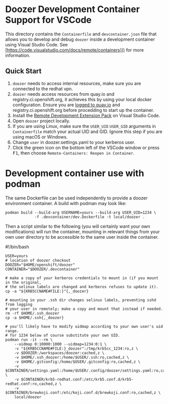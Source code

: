 # Doozer Development Container Support for VSCode

This directory contains the `Containerfile` and `devcontainer.json` file
that allows you to develop and debug `doozer` inside a development container
using Visual Studio Code. See [https://code.visualstudio.com/docs/remote/containers]() for more information.

## Quick Start

1. `doozer` needs to access internal resources, make sure you are connected to the redhat vpn.
2. `doozer` needs access resources from quay.io and registry.ci.openshift.org, it achieves this by using your local docker configuration.
Ensure you are [logged to quay.io](https://answers.redhat.com/cloud-services/discussion/346/how-do-i-access-quay-io-openshift-release-dev-ocp-v4-0-art-dev) and registry.ci.openshift.org before procedding to start up the container. 
3. Install the [Remote Development Extension Pack][] on Visual Studio Code.
4. Open `doozer` project locally.
5. If you are using Linux, make sure the `USER_UID` `USER_GID` arguments in `Containerfile` match your actual UID and GID. Ignore this step if you are using macOS or Windows.
6. Change `user` in doozer.settings.yaml to your kerberos user.
7. Click the green icon on the bottom left of the VSCode window or press <kbd>F1</kbd>, then choose `Remote-Containers: Reopen in Container`.

[Remote Development Extension Pack]: https://marketplace.visualstudio.com/items?itemName=ms-vscode-remote.vscode-remote-extensionpack

# Development container use with podman

The same Dockerfile can be used independently to provide a doozer environment container.
A build with podman may look like:

    podman build --build-arg USERNAME=yours --build-arg USER_UID=1234 \
                 -f .devcontainer/dev.Dockerfile -t local/doozer .

Then a script similar to the following (you will certainly want your own modifications)
will run the container, mounting in relevant things from your own user directory to be
accessible to the same user inside the container.

#!/bin/bash

    USER=yours
    # location of doozer checkout
    DOOZER="$HOME/openshift/doozer"
    CONTAINER="$DOOZER/.devcontainer"

    # make a copy of your kerberos credentials to mount in (if you mount in the original,
    # the selinux labels are changed and kerberos refuses to update it).
    cp -a "${KRB5CCNAME#FILE:}"{,_doozer}

    # mounting in your .ssh dir changes selinux labels, preventing sshd from logging
    # your user in remotely; make a copy and mount that instead if needed.
    rm -rf $HOME/.ssh_doozer
    cp -a $HOME/.ssh{,_doozer}

    # you'll likely have to modify uidmap according to your own user's uid range.
    # for 1234 below of course substitute your own UID.
    podman run -it --rm \
        --uidmap 0:10000:1000 --uidmap=1234:0:1 \
        -v "${KRB5CCNAME#FILE:}_doozer":/tmp/krb5cc_1234:ro,z \
        -v $DOOZER:/workspaces/doozer:cached,z \
        -v $HOME/.ssh_doozer:/home/$USER/.ssh:ro,cached,z \
        -v $HOME/.gitconfig:/home/$USER/.gitconfig:ro,cached,z \
        -v $CONTAINER/settings.yaml:/home/$USER/.config/doozer/settings.yaml:ro,cached,z \
        -v $CONTAINER/krb5-redhat.conf:/etc/krb5.conf.d/krb5-redhat.conf:ro,cached,z \
        -v $CONTAINER/brewkoji.conf:/etc/koji.conf.d/brewkoji.conf:ro,cached,z \
        local/doozer
